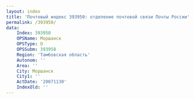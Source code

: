 ```yaml
---
layout: index
title: 'Почтовый индекс 393950: отделение почтовой связи Почты России'
permalink: /393950/
data:
    Index: 393950
    OPSName: Моршанск
    OPSType: О
    OPSSubm: 393958
    Region: 'Тамбовская область'
    Autonom: ''
    Area: ''
    City: Моршанск
    City1: ''
    ActDate: '20071130'
    IndexOld: ''
---
```

